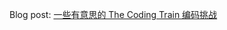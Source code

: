 Blog post: [一些有意思的 The Coding Train 编码挑战](https://qszhu.github.io/2021/08/17/the-coding-train-coding-challenges.html)